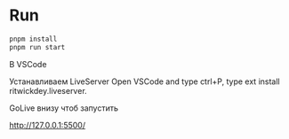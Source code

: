 # Run

```bash
pnpm install
pnpm run start
```

В VSCode

Устанавливаем LiveServer
Open VSCode and type ctrl+P, type ext install ritwickdey.liveserver.

GoLive внизу чтоб запустить

http://127.0.0.1:5500/